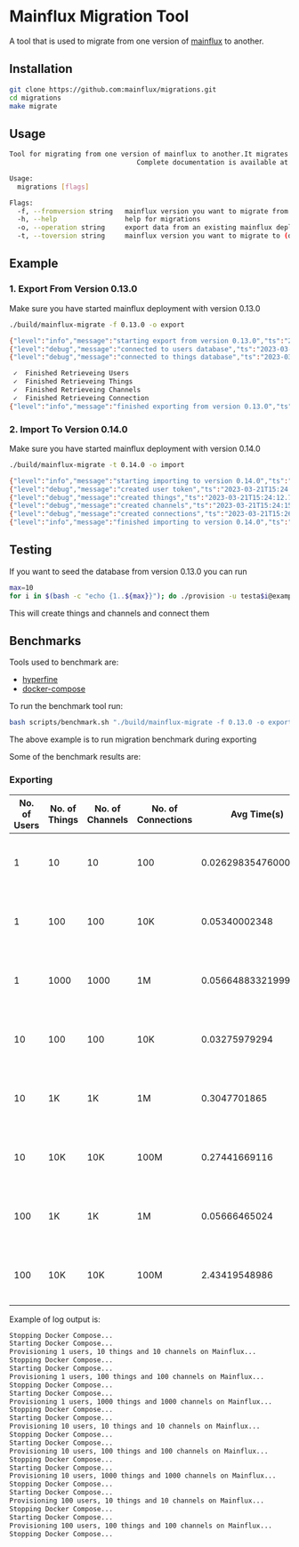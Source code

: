 # Mainflux Migration Tool

A tool that is used to migrate from one version of [mainflux][mainflux-url] to another.

## Installation

```bash
git clone https://github.com:mainflux/migrations.git
cd migrations
make migrate
```

## Usage

```bash
Tool for migrating from one version of mainflux to another.It migrates things, channels and thier connections.
                                Complete documentation is available at https://docs.mainflux.io

Usage:
  migrations [flags]

Flags:
  -f, --fromversion string   mainflux version you want to migrate from (default "0.13.0")
  -h, --help                 help for migrations
  -o, --operation string     export data from an existing mainflux deployment or import data to a new mainflux deployment (default "export")
  -t, --toversion string     mainflux version you want to migrate to (default "0.14.0")
```

## Example

### 1. Export From Version 0.13.0

Make sure you have started mainflux deployment with version 0.13.0

```bash
./build/mainflux-migrate -f 0.13.0 -o export

{"level":"info","message":"starting export from version 0.13.0","ts":"2023-03-30T14:32:53.725849074Z"}
{"level":"debug","message":"connected to users database","ts":"2023-03-30T14:32:53.730192129Z"}
{"level":"debug","message":"connected to things database","ts":"2023-03-30T14:32:53.737027714Z"}

 ✓  Finished Retrieveing Users
 ✓  Finished Retrieveing Things
 ✓  Finished Retrieveing Channels
 ✓  Finished Retrieveing Connection
{"level":"info","message":"finished exporting from version 0.13.0","ts":"2023-03-30T14:32:55.816558105Z"}
```

### 2. Import To Version 0.14.0

Make sure you have started mainflux deployment with version 0.14.0

```bash
./build/mainflux-migrate -t 0.14.0 -o import

{"level":"info","message":"starting importing to version 0.14.0","ts":"2023-03-21T15:24:09.439589085Z"}
{"level":"debug","message":"created user token","ts":"2023-03-21T15:24:09.508898562Z"}
{"level":"debug","message":"created things","ts":"2023-03-21T15:24:12.748550379Z"}
{"level":"debug","message":"created channels","ts":"2023-03-21T15:24:15.504673694Z"}
{"level":"debug","message":"created connections","ts":"2023-03-21T15:26:41.718172029Z"}
{"level":"info","message":"finished importing to version 0.14.0","ts":"2023-03-21T15:26:41.719890531Z"} 
```

## Testing

If you want to seed the database from version 0.13.0 you can run

```bash
max=10
for i in $(bash -c "echo {1..${max}}"); do ./provision -u testa$i@example.com -p 12345678 --num 50 --prefix seed; done
```

This will create things and channels and connect them

## Benchmarks

Tools used to benchmark are:

- [hyperfine][hyperfine-url]
- [docker-compose][docker-compose-url]

To run the benchmark tool run:

```bash
bash scripts/benchmark.sh "./build/mainflux-migrate -f 0.13.0 -o export"
```

The above example is to run migration benchmark during exporting

Some of the benchmark results are:

### Exporting

| No. of Users | No. of Things | No. of Channels | No. of Connections | Avg Time(s)          | Max Time(s)          | Description                                 |
| ------------ | ------------- | --------------- | ------------------ | -------------------- | -------------------- | ------------------------------------------- |
| 1            | 10            | 10              | 100                | 0.026298354760000003 | 0.029383215860000002 | Each user has 10 things and 10 channels     |
| 1            | 100           | 100             | 10K                | 0.05340002348        | 0.06367090818        | Each user has 100 things and 100 channels   |
| 1            | 1000          | 1000            | 1M                 | 0.05664883321999999  | 0.06368840492        | Each user has 1000 things and 1000 channels |
| 10           | 100           | 100             | 10K                | 0.03275979294        | 0.03625997544        | Each user has 10 things and 10 channels     |
| 10           | 1K            | 1K              | 1M                 | 0.3047701865         | 0.34431983000000005  | Each user has 100 things and 100 channels   |
| 10           | 10K           | 10K             | 100M               | 0.27441669116        | 0.29463570096        | Each user has 1000 things and 1000 channels |
| 100          | 1K            | 1K              | 1M                 | 0.05666465024        | 0.06114762994        | Each user has 10 things and 10 channels     |
| 100          | 10K           | 10K             | 100M               | 2.43419548986        | 2.90670491576        | Each user has 100 things and 100 channels   |

Example of log output is:

```bash
Stopping Docker Compose...
Starting Docker Compose...
Provisioning 1 users, 10 things and 10 channels on Mainflux...
Stopping Docker Compose...
Starting Docker Compose...
Provisioning 1 users, 100 things and 100 channels on Mainflux...
Stopping Docker Compose...
Starting Docker Compose...
Provisioning 1 users, 1000 things and 1000 channels on Mainflux...
Stopping Docker Compose...
Starting Docker Compose...
Provisioning 10 users, 10 things and 10 channels on Mainflux...
Stopping Docker Compose...
Starting Docker Compose...
Provisioning 10 users, 100 things and 100 channels on Mainflux...
Stopping Docker Compose...
Starting Docker Compose...
Provisioning 10 users, 1000 things and 1000 channels on Mainflux...
Stopping Docker Compose...
Starting Docker Compose...
Provisioning 100 users, 10 things and 10 channels on Mainflux...
Stopping Docker Compose...
Starting Docker Compose...
Provisioning 100 users, 100 things and 100 channels on Mainflux...
Stopping Docker Compose...
```

[mainflux-url]: https://github.com/mainflux/mainflux
[hyperfine-url]: https://github.com/sharkdp/hyperfine/
[docker-compose-url]: https://docs.docker.com/compose/
